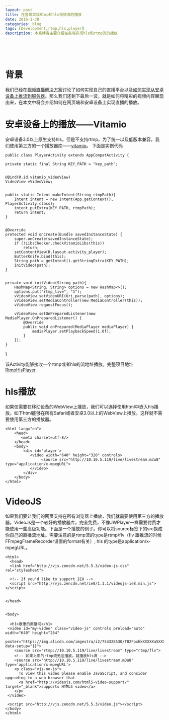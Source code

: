 ```yaml
---
layout: post
title: 在各端实现Rtmp和hls视频流的播放
date: 2016-1-30
categories: blog
tags: [Development,rtmp,hls,player]
description: 本篇博客主要介绍在各端实现hls和rtmp流的播放
---
```

<br/>
<br/>

# 背景
我们已经在[视频直播解决方案](http://sixwolf.net/2016/01/29/%E7%9B%B4%E6%92%AD%E8%A7%A3%E5%86%B3%E6%96%B9%E6%A1%88-%E6%90%AD%E5%BB%BA%E4%BD%A0%E8%87%AA%E5%B7%B1%E7%9A%84%E7%9B%B4%E6%92%AD%E5%B9%B3%E5%8F%B0/)讨论了如何实现自己的直播平台以及[如何实现从安卓设备上推流到服务器](http://sixwolf.net/2016/01/30/Android%E4%BD%BF%E7%94%A8FFMpeg%E5%AE%9E%E7%8E%B0%E6%8E%A8%E9%80%81%E8%A7%86%E9%A2%91%E7%9B%B4%E6%92%AD%E6%B5%81%E5%88%B0%E6%9C%8D%E5%8A%A1%E5%99%A8/)。那么我们还剩下最后一波，就是如何将精彩的视频内容展现出来，在本文中将会介绍如何在网页端和安卓设备上实现直播的播放。

# 安卓设备上的播放——Vitamio
安卓设备3.0以上原生支持hls，但是不支持rtmp，为了统一以及低版本兼容，我们使用第三方的一个播放器库——[vitamio](https://github.com/yixia/VitamioBundle)。
下面是实例代码


    public class PlayerActivity extends AppCompatActivity {

    private static final String KEY_PATH = "key_path";


    @Bind(R.id.vitamio_videoView)
    VideoView vVideoView;


    public static Intent makeIntent(String rtmpPath){
        Intent intent = new Intent(App.getContext(), PlayerActivity.class);
        intent.putExtra(KEY_PATH, rtmpPath);
        return intent;
    }


    @Override
    protected void onCreate(Bundle savedInstanceState) {
        super.onCreate(savedInstanceState);
        if (!LibsChecker.checkVitamioLibs(this))
            return;
        setContentView(R.layout.activity_player);
        ButterKnife.bind(this);
        String path = getIntent().getStringExtra(KEY_PATH);
        initVideo(path);
    }


    private void initVideo(String path){
        HashMap<String, String> options = new HashMap<>();
        options.put("rtmp_live", "1");
        vVideoView.setVideoURI(Uri.parse(path), options);
        vVideoView.setMediaController(new MediaController(this));
        vVideoView.requestFocus();

        vVideoView.setOnPreparedListener(new MediaPlayer.OnPreparedListener() {
            @Override
            public void onPrepared(MediaPlayer mediaPlayer) {
                mediaPlayer.setPlaybackSpeed(1.0f);
            }
        });
    }
}

该Activity能够接收一个rtmp或者hls的流地址播放。完整项目地址 [RtmpHlsPlayer](https://github.com/beautifulSoup/RtmpHlsPlayer/tree/master)


# hls播放
如果仅需要在移动设备的WebView上播放，我们可以选择使用html中嵌入hls播放。如下html能够在所有Safari或者安卓3.0以上的WebView上播放。这样就不需要使用第三方的播放器。

    <html lang="en">
        <head>
           <meta charset=utf-8/>
        </head>
        <body>
            <div id='player'>
               <video width="640" height="320" controls>
                    <source src="http://10.10.5.119/live/livestream.m3u8" type="application/x-mpegURL">
               </video>
            </div>
        </body>
    </html>
    
# VideoJS
如果我们要让我们的网页支持在所有浏览器上播放，我们就需要使用第三方的播放器。VideoJs是一个较好的播放器库，完全免费，不像JWPlayer一样需要付费才能使用一些高级功能。下面是一个播放的例子。你可以将source标签下的src换成你自己的直播流地址。需要注意的是rtmp流的type是rtmp/flv（flv 跟推流的时候FFmpegFrameRecorder设置的format有关）, hls 的type是application/x-mpegURL。
    
    <html>
      <head>
      <link href="http://vjs.zencdn.net/5.5.3/video-js.css" rel="stylesheet">

      <!-- If you'd like to support IE8 -->
      <script src="http://vjs.zencdn.net/ie8/1.1.1/videojs-ie8.min.js"></script>


    </head>


    <body>

      <h1>康康的直播间</h1>
     <video id="my-video" class="video-js" controls preload="auto" width="640" height="264"
     poster="https://img.alicdn.com/imgextra/i2/754328530/TB2FpxhkXXXXXa5XXXXXXXXXXXX_!!754328530.jpg" data-setup="{}">
        <source src="rtmp://10.10.5.119/live/livestream" type="rtmp/flv">
        <!-- 如果上面的rtmp流无法播放，就播放hls流 -->
        <source src="http://10.10.5.119/live/livestream.m3u8" type='application/x-mpegURL'>
        <p class="vjs-no-js">
          To view this video please enable JavaScript, and consider upgrading to a web browser that
          <a href="http://videojs.com/html5-video-support/" target="_blank">supports HTML5 video</a>
        </p>
     </video>

     <script src="http://vjs.zencdn.net/5.5.3/video.js"></script>
    </body>
    </html>

